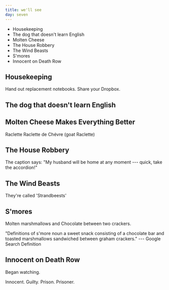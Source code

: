 ```yaml
---
title: we'll see
day: seven
---
```


- Housekeeping
- The dog that doesn't learn English
- Molten Cheese
- The House Robbery
- The Wind Beasts
- S'mores
- Innocent on Death Row

## Housekeeping

Hand out replacement notebooks.
Share your Dropbox.

## The dog that doesn't learn English


## Molten Cheese Makes Everything Better

Raclette
Raclette de Chévre (goat Raclette)

## The House Robbery

The caption says:
	"My husband will be home at any moment --- quick, take the accordion!"

## The Wind Beasts

They're called 'Strandbeests'

## S'mores

Molten marshmallows and Chocolate between two crackers.

"Definitions of s'more
noun
a sweet snack consisting of a chocolate bar and toasted marshmallows sandwiched between graham crackers." --- Google Search Definition

## Innocent on Death Row

Began watching.

Innocent.
Guilty.
Prison.
Prisoner.


